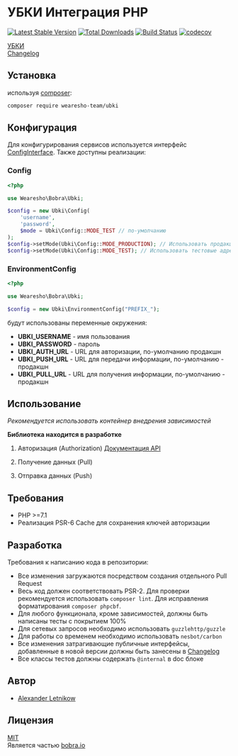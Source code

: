 # УБКИ Интеграция PHP
[![Latest Stable Version](https://poser.pugx.org/wearesho-team/ubki/v/stable.png)](https://packagist.org/packages/wearesho-team/ubki)
[![Total Downloads](https://poser.pugx.org/wearesho-team/ubki/downloads.png)](https://packagist.org/packages/wearesho-team/ubki)
[![Build Status](https://travis-ci.org/wearesho-team/ubki.svg?branch=master)](https://travis-ci.org/wearesho-team/ubki)
[![codecov](https://codecov.io/gh/wearesho-team/ubki/branch/master/graph/badge.svg)](https://codecov.io/gh/wearesho-team/ubki)

[УБКИ](https://ubki.ua)  
[Changelog](./CHANGELOG.md)  

## Установка
используя [composer](https://packagist.org):
```bash
composer require wearesho-team/ubki
```

## Конфигурация
Для конфигурирования сервисов используется интерфейс
[ConfigInterface](./src/ConfigInterface.php).
Также доступны реализации:

### Config
```php
<?php

use Wearesho\Bobra\Ubki;

$config = new Ubki\Config(
    'username',
    'password',
    $mode = Ubki\Config::MODE_TEST // по-умолчанию
);
$config->setMode(Ubki\Config::MODE_PRODUCTION); // Использовать продакшн адреса
$config->setMode(Ubki\Config::MODE_TEST); // Использовать тестовые адреса
```

### EnvironmentConfig
```php
<?php

use Wearesho\Bobra\Ubki;

$config = new Ubki\EnvironmentConfig("PREFIX_");
```
будут использованы переменные окружения:
- **UBKI_USERNAME** - имя пользования
- **UBKI_PASSWORD** - пароль
- **UBKI_AUTH_URL** - URL для авторизации, по-умолчанию продакшн
- **UBKI_PUSH_URL** - URL для передачи информации, по-умолчанию - продакшн
- **UBKI_PULL_URL** - URL для получения информации, по-умолчанию - продакшн

## Использование
*Рекомендуется использовать контейнер внедрения зависимостей*

**Библиотека находится в разработке**
1. Авторизация (Authorization)
[Документация API](https://docs.google.com/document/d/1Tp70OOEgr0UKhXndCfqrdCUhauirTRPiv2S146gTooA/edit)

2. Получение данных (Pull)

3. Отправка данных (Push)

## Требования
- PHP >=7.1
- Реализация PSR-6 Cache для сохранения ключей авторизации

## Разработка
Требования к написанию кода в репозитории:
- Все изменения загружаются посредством создания отдельного Pull Request
- Весь код должен соответствовать PSR-2.
Для проверки рекомендуется использовать `composer lint`.
Для исправления форматирования `composer phpcbf`.
- Для любого функционала, кроме зависимостей, должны быть написаны тесты с покрытием 100%
- Для сетевых запросов необходимо использовать `guzzlehttp/guzzle`
- Для работы со временем необходимо использовать `nesbot/carbon`
- Все изменения затрагивающие публичные интерфейсы, 
добавленные в новой версии должны быть занесены в [Changelog](./CHANGELOG.md)
- Все классы тестов должны содержать `@internal` в doc блоке  

## Автор
- [Alexander <horat1us> Letnikow](mailto:reclamme@gmail.com)

## Лицензия
[MIT](./LICENSE)  
Является частью [bobra.io](https://bobra.io/)
